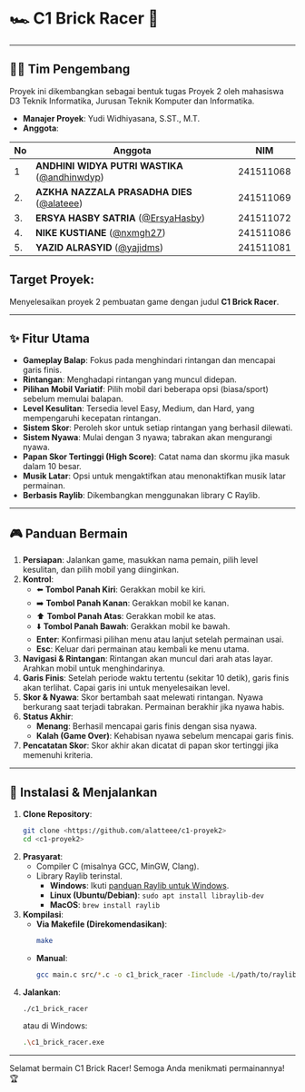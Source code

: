 # 🏎️ C1 Brick Racer 🧱

---

## 🧑‍💻 Tim Pengembang

Proyek ini dikembangkan sebagai bentuk tugas Proyek 2 oleh mahasiswa D3 Teknik Informatika, Jurusan Teknik Komputer dan Informatika.

* **Manajer Proyek**: Yudi Widhiyasana, S.ST., M.T.
* **Anggota**:

| No  | Anggota                                                                        | NIM       |
| --- | -------------------------------------------------------------------------------| --------- |
| 1   | **ANDHINI WIDYA PUTRI WASTIKA** ([@andhinwdyp](https://github.com/andhinwdyp)) | 241511068 |
| 2.  | **AZKHA NAZZALA PRASADHA DIES** ([@alateee](https://github.com/alatteee))      | 241511069 |
| 3.  | **ERSYA HASBY SATRIA** ([@ErsyaHasby](https://github.com/ErsyaHasby))          | 241511072 |
| 4.  | **NIKE KUSTIANE** ([@nxmgh27](https://github.com/nxmgh27))                     | 241511086 |
| 5.  | **YAZID ALRASYID** ([@yajidms](https://github.com/yajidms))                    | 241511081 |

## Target Proyek:
Menyelesaikan proyek 2 pembuatan game dengan judul **C1 Brick Racer**.

---

## ✨ Fitur Utama

* **Gameplay Balap**: Fokus pada menghindari rintangan dan mencapai garis finis.
* **Rintangan**: Menghadapi rintangan yang muncul didepan.
* **Pilihan Mobil Variatif**: Pilih mobil dari beberapa opsi (biasa/sport) sebelum memulai balapan.
* **Level Kesulitan**: Tersedia level Easy, Medium, dan Hard, yang mempengaruhi kecepatan rintangan.
* **Sistem Skor**: Peroleh skor untuk setiap rintangan yang berhasil dilewati.
* **Sistem Nyawa**: Mulai dengan 3 nyawa; tabrakan akan mengurangi nyawa.
* **Papan Skor Tertinggi (High Score)**: Catat nama dan skormu jika masuk dalam 10 besar.
* **Musik Latar**: Opsi untuk mengaktifkan atau menonaktifkan musik latar permainan.
* **Berbasis Raylib**: Dikembangkan menggunakan library C Raylib.

---

## 🎮 Panduan Bermain

1.  **Persiapan**: Jalankan game, masukkan nama pemain, pilih level kesulitan, dan pilih mobil yang diinginkan.
2.  **Kontrol**:
    * ⬅️ **Tombol Panah Kiri**: Gerakkan mobil ke kiri.
    * ➡️ **Tombol Panah Kanan**: Gerakkan mobil ke kanan.
    * ⬆️ **Tombol Panah Atas**: Gerakkan mobil ke atas.
    * ⬇️ **Tombol Panah Bawah**: Gerakkan mobil ke bawah.
    * **Enter**: Konfirmasi pilihan menu atau lanjut setelah permainan usai.
    * **Esc**: Keluar dari permainan atau kembali ke menu utama.
3.  **Navigasi & Rintangan**: Rintangan akan muncul dari arah atas layar. Arahkan mobil untuk menghindarinya.
4.  **Garis Finis**: Setelah periode waktu tertentu (sekitar 10 detik), garis finis akan terlihat. Capai garis ini untuk menyelesaikan level.
5.  **Skor & Nyawa**: Skor bertambah saat melewati rintangan. Nyawa berkurang saat terjadi tabrakan. Permainan berakhir jika nyawa habis.
6.  **Status Akhir**:
    * **Menang**: Berhasil mencapai garis finis dengan sisa nyawa.
    * **Kalah (Game Over)**: Kehabisan nyawa sebelum mencapai garis finis.
7.  **Pencatatan Skor**: Skor akhir akan dicatat di papan skor tertinggi jika memenuhi kriteria.

---

## 🔧 Instalasi & Menjalankan

1.  **Clone Repository**:
    ```bash
    git clone <https://github.com/alatteee/c1-proyek2>
    cd <c1-proyek2>
    ```
2.  **Prasyarat**:
    * Compiler C (misalnya GCC, MinGW, Clang).
    * Library Raylib terinstal.
        * **Windows**: Ikuti [panduan Raylib untuk Windows](https://github.com/raysan5/raylib/wiki/Working-on-Windows).
        * **Linux (Ubuntu/Debian)**: `sudo apt install libraylib-dev`
        * **MacOS**: `brew install raylib`
3.  **Kompilasi**:
    * **Via Makefile (Direkomendasikan)**:
        ```bash
        make
        ```
    * **Manual**:
        ```bash
        gcc main.c src/*.c -o c1_brick_racer -Iinclude -L/path/to/raylib/lib -lraylib -lopengl32 -lgdi32 -lwinmm -lm -lpthread -lwinpthread
        ```
4.  **Jalankan**:
    ```bash
    ./c1_brick_racer
    ```
    atau di Windows:
    ```bash
    .\c1_brick_racer.exe
    ```

---

Selamat bermain C1 Brick Racer! Semoga Anda menikmati permainannya! 🏆